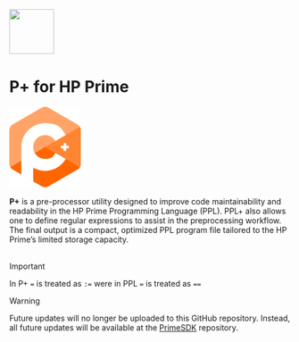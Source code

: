 <img src="../../../Insoft-UK/blob/main/assets/logo.svg" width="80" height="80" />

# P+ for HP Prime
<img src="https://github.com/Insoft-UK/PrimePlus/blob/main/assets/P%2B_Logo.svg" style="width: 128px" />

**P+** is a pre-processor utility designed to improve code maintainability and readability in the HP Prime Programming Language (PPL). PPL+ also allows one to define regular expressions to assist in the preprocessing workflow. The final output is a compact, optimized PPL program file tailored to the HP Prime’s limited storage capacity.
<br/><br/>

>[!IMPORTANT]
In P+ `=` is treated as `:=` were in PPL `=` is treated as `==`

>[!WARNING]
Future updates will no longer be uploaded to this GitHub repository. Instead, all future updates will be available at the <a href="https://github.com/Insoft-UK/PrimeSDK">PrimeSDK</a> repository.
